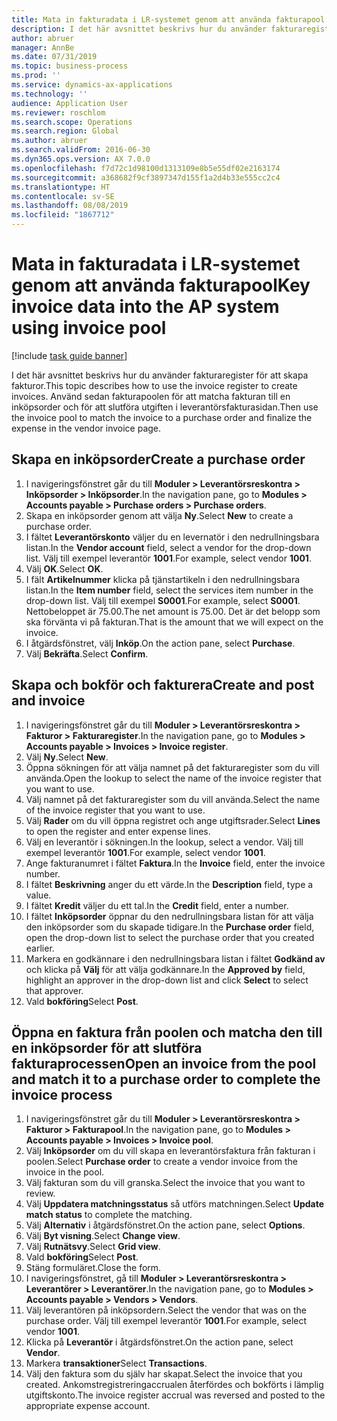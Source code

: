 ```yaml
---
title: Mata in fakturadata i LR-systemet genom att använda fakturapool
description: I det här avsnittet beskrivs hur du använder fakturaregister för att skapa fakturor.
author: abruer
manager: AnnBe
ms.date: 07/31/2019
ms.topic: business-process
ms.prod: ''
ms.service: dynamics-ax-applications
ms.technology: ''
audience: Application User
ms.reviewer: roschlom
ms.search.scope: Operations
ms.search.region: Global
ms.author: abruer
ms.search.validFrom: 2016-06-30
ms.dyn365.ops.version: AX 7.0.0
ms.openlocfilehash: f7d72c1d98100d1313109e8b5e55df02e2163174
ms.sourcegitcommit: a368682f9cf3897347d155f1a2d4b33e555cc2c4
ms.translationtype: HT
ms.contentlocale: sv-SE
ms.lasthandoff: 08/08/2019
ms.locfileid: "1867712"
---
```

# <a name="key-invoice-data-into-the-ap-system-using-invoice-pool"></a><span data-ttu-id="af99a-103">Mata in fakturadata i LR-systemet genom att använda fakturapool</span><span class="sxs-lookup"><span data-stu-id="af99a-103">Key invoice data into the AP system using invoice pool</span></span>

[!include [task guide banner](../../includes/task-guide-banner.md)]

<span data-ttu-id="af99a-104">I det här avsnittet beskrivs hur du använder fakturaregister för att skapa fakturor.</span><span class="sxs-lookup"><span data-stu-id="af99a-104">This topic describes how to use the invoice register to create invoices.</span></span> <span data-ttu-id="af99a-105">Använd sedan fakturapoolen för att matcha fakturan till en inköpsorder och för att slutföra utgiften i leverantörsfakturasidan.</span><span class="sxs-lookup"><span data-stu-id="af99a-105">Then use the invoice pool to match the invoice to a purchase order and finalize the expense in the vendor invoice page.</span></span>


## <a name="create-a-purchase-order"></a><span data-ttu-id="af99a-106">Skapa en inköpsorder</span><span class="sxs-lookup"><span data-stu-id="af99a-106">Create a purchase order</span></span>
1. <span data-ttu-id="af99a-107">I navigeringsfönstret går du till **Moduler > Leverantörsreskontra > Inköpsorder > Inköpsorder**.</span><span class="sxs-lookup"><span data-stu-id="af99a-107">In the navigation pane, go to **Modules > Accounts payable > Purchase orders > Purchase orders**.</span></span>
2. <span data-ttu-id="af99a-108">Skapa en inköpsorder genom att välja **Ny**.</span><span class="sxs-lookup"><span data-stu-id="af99a-108">Select **New** to create a purchase order.</span></span>
3. <span data-ttu-id="af99a-109">I fältet **Leverantörskonto** väljer du en levernatör i den nedrullningsbara listan.</span><span class="sxs-lookup"><span data-stu-id="af99a-109">In the **Vendor account** field, select a vendor for the drop-down list.</span></span> <span data-ttu-id="af99a-110">Välj till exempel leverantör **1001**.</span><span class="sxs-lookup"><span data-stu-id="af99a-110">For example, select vendor **1001**.</span></span>
4. <span data-ttu-id="af99a-111">Välj **OK**.</span><span class="sxs-lookup"><span data-stu-id="af99a-111">Select **OK**.</span></span>
5. <span data-ttu-id="af99a-112">I fält **Artikelnummer** klicka på tjänstartikeln i den nedrullningsbara listan.</span><span class="sxs-lookup"><span data-stu-id="af99a-112">In the **Item number** field, select the services item number in the drop-down list.</span></span> <span data-ttu-id="af99a-113">Välj till exempel **S0001**.</span><span class="sxs-lookup"><span data-stu-id="af99a-113">For example, select **S0001**.</span></span> <span data-ttu-id="af99a-114">Nettobeloppet är 75.00.</span><span class="sxs-lookup"><span data-stu-id="af99a-114">The net amount is 75.00.</span></span>  <span data-ttu-id="af99a-115">Det är det belopp som ska förvänta vi på fakturan.</span><span class="sxs-lookup"><span data-stu-id="af99a-115">That is the amount that we will expect on the invoice.</span></span>  
6. <span data-ttu-id="af99a-116">I åtgärdsfönstret, välj **Inköp**.</span><span class="sxs-lookup"><span data-stu-id="af99a-116">On the action pane, select **Purchase**.</span></span>
7. <span data-ttu-id="af99a-117">Välj **Bekräfta**.</span><span class="sxs-lookup"><span data-stu-id="af99a-117">Select **Confirm**.</span></span>

## <a name="create-and-post-and-invoice"></a><span data-ttu-id="af99a-118">Skapa och bokför och fakturera</span><span class="sxs-lookup"><span data-stu-id="af99a-118">Create and post and invoice</span></span>
1. <span data-ttu-id="af99a-119">I navigeringsfönstret går du till **Moduler > Leverantörsreskontra > Fakturor > Fakturaregister**.</span><span class="sxs-lookup"><span data-stu-id="af99a-119">In the navigation pane, go to **Modules > Accounts payable > Invoices > Invoice register**.</span></span>
2. <span data-ttu-id="af99a-120">Välj **Ny**.</span><span class="sxs-lookup"><span data-stu-id="af99a-120">Select **New**.</span></span>
3. <span data-ttu-id="af99a-121">Öppna sökningen för att välja namnet på det fakturaregister som du vill använda.</span><span class="sxs-lookup"><span data-stu-id="af99a-121">Open the lookup to select the name of the invoice register that you want to use.</span></span>
4. <span data-ttu-id="af99a-122">Välj namnet på det fakturaregister som du vill använda.</span><span class="sxs-lookup"><span data-stu-id="af99a-122">Select the name of the invoice register that you want to use.</span></span>
5. <span data-ttu-id="af99a-123">Välj **Rader** om du vill öppna registret och ange utgiftsrader.</span><span class="sxs-lookup"><span data-stu-id="af99a-123">Select **Lines** to open the register and enter expense lines.</span></span>
6. <span data-ttu-id="af99a-124">Välj en leverantör i sökningen.</span><span class="sxs-lookup"><span data-stu-id="af99a-124">In the lookup, select a vendor.</span></span> <span data-ttu-id="af99a-125">Välj till exempel leverantör **1001**.</span><span class="sxs-lookup"><span data-stu-id="af99a-125">For example, select vendor **1001**.</span></span>
7. <span data-ttu-id="af99a-126">Ange fakturanumret i fältet **Faktura**.</span><span class="sxs-lookup"><span data-stu-id="af99a-126">In the **Invoice** field, enter the invoice number.</span></span>
8. <span data-ttu-id="af99a-127">I fältet **Beskrivning** anger du ett värde.</span><span class="sxs-lookup"><span data-stu-id="af99a-127">In the **Description** field, type a value.</span></span>
9. <span data-ttu-id="af99a-128">I fältet **Kredit** väljer du ett tal.</span><span class="sxs-lookup"><span data-stu-id="af99a-128">In the **Credit** field, enter a number.</span></span>
10. <span data-ttu-id="af99a-129">I fältet **Inköpsorder** öppnar du den nedrullningsbara listan för att välja den inköpsorder som du skapade tidigare.</span><span class="sxs-lookup"><span data-stu-id="af99a-129">In the **Purchase order** field, open the drop-down list to select the purchase order that you created earlier.</span></span>
11. <span data-ttu-id="af99a-130">Markera en godkännare i den nedrullningsbara listan i fältet **Godkänd av** och klicka på **Välj** för att välja godkännare.</span><span class="sxs-lookup"><span data-stu-id="af99a-130">In the **Approved by** field, highlight an approver in the drop-down list and click **Select** to select that approver.</span></span>
12. <span data-ttu-id="af99a-131">Vald **bokföring**</span><span class="sxs-lookup"><span data-stu-id="af99a-131">Select **Post**.</span></span>

## <a name="open-an-invoice-from-the-pool-and-match-it-to-a-purchase-order-to-complete-the-invoice-process"></a><span data-ttu-id="af99a-132">Öppna en faktura från poolen och matcha den till en inköpsorder för att slutföra fakturaprocessen</span><span class="sxs-lookup"><span data-stu-id="af99a-132">Open an invoice from the pool and match it to a purchase order to complete the invoice process</span></span>
1. <span data-ttu-id="af99a-133">I navigeringsfönstret går du till **Moduler > Leverantörsreskontra > Fakturor > Fakturapool**.</span><span class="sxs-lookup"><span data-stu-id="af99a-133">In the navigation pane, go to **Modules > Accounts payable > Invoices > Invoice pool**.</span></span>
2. <span data-ttu-id="af99a-134">Välj **Inköpsorder** om du vill skapa en leverantörsfaktura från fakturan i poolen.</span><span class="sxs-lookup"><span data-stu-id="af99a-134">Select **Purchase order** to create a vendor invoice from the invoice in the pool.</span></span>
3. <span data-ttu-id="af99a-135">Välj fakturan som du vill granska.</span><span class="sxs-lookup"><span data-stu-id="af99a-135">Select the invoice that you want to review.</span></span>
4. <span data-ttu-id="af99a-136">Välj **Uppdatera matchningsstatus** så utförs matchningen.</span><span class="sxs-lookup"><span data-stu-id="af99a-136">Select **Update match status** to complete the matching.</span></span>
5. <span data-ttu-id="af99a-137">Välj **Alternativ** i åtgärdsfönstret.</span><span class="sxs-lookup"><span data-stu-id="af99a-137">On the action pane, select **Options**.</span></span>
6. <span data-ttu-id="af99a-138">Välj **Byt visning**.</span><span class="sxs-lookup"><span data-stu-id="af99a-138">Select **Change view**.</span></span>
7. <span data-ttu-id="af99a-139">Välj **Rutnätsvy**.</span><span class="sxs-lookup"><span data-stu-id="af99a-139">Select **Grid view**.</span></span>
8. <span data-ttu-id="af99a-140">Vald **bokföring**</span><span class="sxs-lookup"><span data-stu-id="af99a-140">Select **Post**.</span></span>
9. <span data-ttu-id="af99a-141">Stäng formuläret.</span><span class="sxs-lookup"><span data-stu-id="af99a-141">Close the form.</span></span>
10. <span data-ttu-id="af99a-142">I navigeringsfönstret, gå till **Moduler > Leverantörsreskontra > Leverantörer > Leverantörer**.</span><span class="sxs-lookup"><span data-stu-id="af99a-142">In the navigation pane, go to **Modules > Accounts payable > Vendors > Vendors**.</span></span>
11. <span data-ttu-id="af99a-143">Välj leverantören på inköpsordern.</span><span class="sxs-lookup"><span data-stu-id="af99a-143">Select the vendor that was on the purchase order.</span></span> <span data-ttu-id="af99a-144">Välj till exempel leverantör **1001**.</span><span class="sxs-lookup"><span data-stu-id="af99a-144">For example, select vendor **1001**.</span></span>
12. <span data-ttu-id="af99a-145">Klicka på **Leverantör** i åtgärdsfönstret.</span><span class="sxs-lookup"><span data-stu-id="af99a-145">On the action pane, select **Vendor**.</span></span>
13. <span data-ttu-id="af99a-146">Markera **transaktioner**</span><span class="sxs-lookup"><span data-stu-id="af99a-146">Select **Transactions**.</span></span>
14. <span data-ttu-id="af99a-147">Välj den faktura som du själv har skapat.</span><span class="sxs-lookup"><span data-stu-id="af99a-147">Select the invoice that you created.</span></span> <span data-ttu-id="af99a-148">Ankomstregistreringaccrualen återfördes och bokförts i lämplig utgiftskonto.</span><span class="sxs-lookup"><span data-stu-id="af99a-148">The invoice register accrual was reversed and posted to the appropriate expense account.</span></span>  

